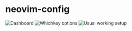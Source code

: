 # neovim-config

![Dashboard](https://imgur.com/a/jSjgXd7)
![Whichkey options](https://imgur.com/a/WJlGJwR)
![Usual working setup](https://imgur.com/a/sZllCjI)
